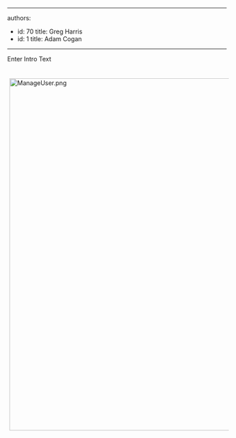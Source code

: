 

---
authors:
  - id: 70
    title: Greg Harris
  - id: 1
    title: Adam Cogan
---




<span class='intro'> Enter Intro Text<br> </span>

<p>​<img alt="ManageUser.png" src="/SiteAssets/do-you-add-a-seperate-user-account-for-each-control4-user/ManageUser.png" style="margin&#58;5px;width&#58;808px;" /><br><br></p>


